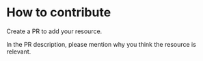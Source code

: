 # How to contribute

Create a PR to add your resource. 

In the PR description, please mention why you think the resource is relevant.

